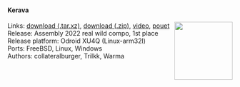 #### Kerava
<a href="https://raw.githubusercontent.com/faemiyah/faemiyah-demoscene_2022-08_80k-intro_kerava/master/screenshot_large.png"><img src="https://raw.githubusercontent.com/faemiyah/faemiyah-demoscene_2022-08_80k-intro_kerava/master/screenshot_www.jpg" height="130em" align="right" /></a>
Links: [download (.tar.xz)](http://faemiyah.fi/data/kerava.tar.xz), [download (.zip)](http://faemiyah.fi/data/kerava.zip), [video](http://faemiyah.fi/data/kerava.mkv), [pouet](http://www.pouet.net/prod.php?which=91899)  
Release: Assembly 2022 real wild compo, 1st place  
Release platform: Odroid XU4Q (Linux-arm32l)  
Ports: FreeBSD, Linux, Windows  
Authors: collateralburger, Trilkk, Warma
